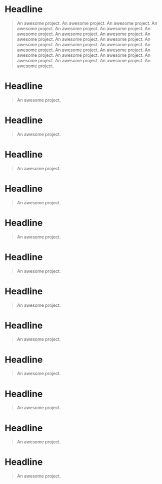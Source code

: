 # Headline

> An awesome project. An awesome project. An awesome project. An awesome project. An awesome project. An awesome project. An awesome project. An awesome project. An awesome project. An awesome project. An awesome project. An awesome project. An awesome project. An awesome project. An awesome project. An awesome project. An awesome project. An awesome project. An awesome project. An awesome project. An awesome project. An awesome project. An awesome project. An awesome project. An awesome project. 

# Headline

> An awesome project.
# Headline

> An awesome project.
# Headline

> An awesome project.
# Headline

> An awesome project.
# Headline

> An awesome project.
# Headline

> An awesome project.
# Headline

> An awesome project.
# Headline

> An awesome project.
# Headline

> An awesome project.
# Headline

> An awesome project.
# Headline

> An awesome project.
# Headline

> An awesome project.
